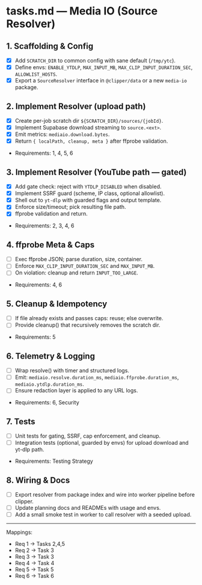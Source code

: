 <!-- artifact_id: 4e1d8c6a-5e5e-42f2-9f8f-1c9f49a1c7de -->

# tasks.md — Media IO (Source Resolver)

## 1. Scaffolding & Config

-   [x] Add `SCRATCH_DIR` to common config with sane default (`/tmp/ytc`).
-   [x] Define envs: `ENABLE_YTDLP`, `MAX_INPUT_MB`, `MAX_CLIP_INPUT_DURATION_SEC`, `ALLOWLIST_HOSTS`.
-   [x] Export a `SourceResolver` interface in `@clipper/data` or a new `media-io` package.

## 2. Implement Resolver (upload path)

-   [x] Create per-job scratch dir `${SCRATCH_DIR}/sources/{jobId}`.
-   [x] Implement Supabase download streaming to `source.<ext>`.
-   [x] Emit metrics: `mediaio.download.bytes`.
-   [x] Return `{ localPath, cleanup, meta }` after ffprobe validation.
-   Requirements: 1, 4, 5, 6

## 3. Implement Resolver (YouTube path — gated)

-   [x] Add gate check: reject with `YTDLP_DISABLED` when disabled.
-   [x] Implement SSRF guard (scheme, IP class, optional allowlist).
-   [x] Shell out to `yt-dlp` with guarded flags and output template.
-   [x] Enforce size/timeout; pick resulting file path.
-   [x] ffprobe validation and return.
-   Requirements: 2, 3, 4, 6

## 4. ffprobe Meta & Caps

-   [ ] Exec ffprobe JSON; parse duration, size, container.
-   [ ] Enforce `MAX_CLIP_INPUT_DURATION_SEC` and `MAX_INPUT_MB`.
-   [ ] On violation: cleanup and return `INPUT_TOO_LARGE`.
-   Requirements: 4, 6

## 5. Cleanup & Idempotency

-   [ ] If file already exists and passes caps: reuse; else overwrite.
-   [ ] Provide cleanup() that recursively removes the scratch dir.
-   Requirements: 5

## 6. Telemetry & Logging

-   [ ] Wrap resolve() with timer and structured logs.
-   [ ] Emit: `mediaio.resolve.duration_ms`, `mediaio.ffprobe.duration_ms`, `mediaio.ytdlp.duration_ms`.
-   [ ] Ensure redaction layer is applied to any URL logs.
-   Requirements: 6, Security

## 7. Tests

-   [ ] Unit tests for gating, SSRF, cap enforcement, and cleanup.
-   [ ] Integration tests (optional, guarded by envs) for upload download and yt-dlp path.
-   Requirements: Testing Strategy

## 8. Wiring & Docs

-   [ ] Export resolver from package index and wire into worker pipeline before clipper.
-   [ ] Update planning docs and READMEs with usage and envs.
-   [ ] Add a small smoke test in worker to call resolver with a seeded upload.

---

Mappings:

-   Req 1 → Tasks 2,4,5
-   Req 2 → Task 3
-   Req 3 → Task 3
-   Req 4 → Task 4
-   Req 5 → Task 5
-   Req 6 → Task 6
